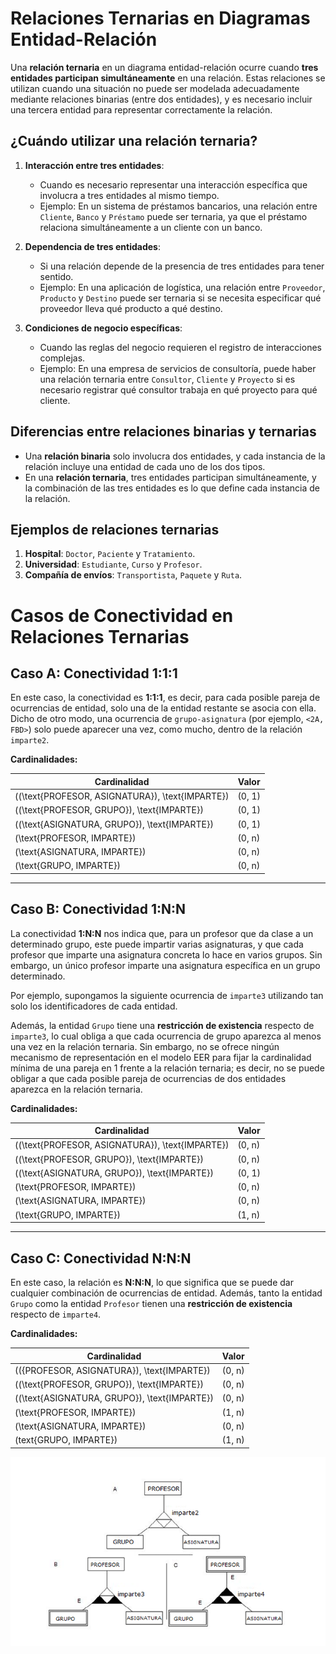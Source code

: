# Relaciones Ternarias en Diagramas Entidad-Relación

Una **relación ternaria** en un diagrama entidad-relación ocurre cuando **tres entidades participan simultáneamente** en una relación. Estas relaciones se utilizan cuando una situación no puede ser modelada adecuadamente mediante relaciones binarias (entre dos entidades), y es necesario incluir una tercera entidad para representar correctamente la relación.

## ¿Cuándo utilizar una relación ternaria?

1. **Interacción entre tres entidades**: 
   - Cuando es necesario representar una interacción específica que involucra a tres entidades al mismo tiempo.
   - Ejemplo: En un sistema de préstamos bancarios, una relación entre `Cliente`, `Banco` y `Préstamo` puede ser ternaria, ya que el préstamo relaciona simultáneamente a un cliente con un banco.

2. **Dependencia de tres entidades**:
   - Si una relación depende de la presencia de tres entidades para tener sentido.
   - Ejemplo: En una aplicación de logística, una relación entre `Proveedor`, `Producto` y `Destino` puede ser ternaria si se necesita especificar qué proveedor lleva qué producto a qué destino.

3. **Condiciones de negocio específicas**:
   - Cuando las reglas del negocio requieren el registro de interacciones complejas.
   - Ejemplo: En una empresa de servicios de consultoría, puede haber una relación ternaria entre `Consultor`, `Cliente` y `Proyecto` si es necesario registrar qué consultor trabaja en qué proyecto para qué cliente.

## Diferencias entre relaciones binarias y ternarias

- Una **relación binaria** solo involucra dos entidades, y cada instancia de la relación incluye una entidad de cada uno de los dos tipos.
- En una **relación ternaria**, tres entidades participan simultáneamente, y la combinación de las tres entidades es lo que define cada instancia de la relación.

## Ejemplos de relaciones ternarias

1. **Hospital**: `Doctor`, `Paciente` y `Tratamiento`.
2. **Universidad**: `Estudiante`, `Curso` y `Profesor`.
3. **Compañía de envíos**: `Transportista`, `Paquete` y `Ruta`.


# Casos de Conectividad en Relaciones Ternarias

## Caso A: Conectividad 1:1:1

En este caso, la conectividad es **1:1:1**, es decir, para cada posible pareja de ocurrencias de entidad, solo una de la entidad restante se asocia con ella. Dicho de otro modo, una ocurrencia de `grupo-asignatura` (por ejemplo, `<2A, FBD>`) solo puede aparecer una vez, como mucho, dentro de la relación `imparte2`.

**Cardinalidades:**

| Cardinalidad                                         | Valor  |
|------------------------------------------------------|--------|
| \((\text{PROFESOR, ASIGNATURA}), \text{IMPARTE}\)    | (0, 1) |
| \((\text{PROFESOR, GRUPO}), \text{IMPARTE}\)         | (0, 1) |
| \((\text{ASIGNATURA, GRUPO}), \text{IMPARTE}\)       | (0, 1) |
| \(\text{PROFESOR, IMPARTE}\)                         | (0, n) |
| \(\text{ASIGNATURA, IMPARTE}\)                       | (0, n) |
| \(\text{GRUPO, IMPARTE}\)                            | (0, n) |

---

## Caso B: Conectividad 1:N:N

La conectividad **1:N:N** nos indica que, para un profesor que da clase a un determinado grupo, este puede impartir varias asignaturas, y que cada profesor que imparte una asignatura concreta lo hace en varios grupos. Sin embargo, un único profesor imparte una asignatura específica en un grupo determinado.

Por ejemplo, supongamos la siguiente ocurrencia de `imparte3` utilizando tan solo los identificadores de cada entidad.

Además, la entidad `Grupo` tiene una **restricción de existencia** respecto de `imparte3`, lo cual obliga a que cada ocurrencia de grupo aparezca al menos una vez en la relación ternaria. Sin embargo, no se ofrece ningún mecanismo de representación en el modelo EER para fijar la cardinalidad mínima de una pareja en 1 frente a la relación ternaria; es decir, no se puede obligar a que cada posible pareja de ocurrencias de dos entidades aparezca en la relación ternaria.

**Cardinalidades:**

| Cardinalidad                                         | Valor  |
|------------------------------------------------------|--------|
| \((\text{PROFESOR, ASIGNATURA}), \text{IMPARTE}\)    | (0, n) |
| \((\text{PROFESOR, GRUPO}), \text{IMPARTE}\)         | (0, n) |
| \((\text{ASIGNATURA, GRUPO}), \text{IMPARTE}\)       | (0, 1) |
| \(\text{PROFESOR, IMPARTE}\)                         | (0, n) |
| \(\text{ASIGNATURA, IMPARTE}\)                       | (0, n) |
| \(\text{GRUPO, IMPARTE}\)                            | (1, n) |

---

## Caso C: Conectividad N:N:N

En este caso, la relación es **N:N:N**, lo que significa que se puede dar cualquier combinación de ocurrencias de entidad. Además, tanto la entidad `Grupo` como la entidad `Profesor` tienen una **restricción de existencia** respecto de `imparte4`.

**Cardinalidades:**

| Cardinalidad                                         | Valor  |
|------------------------------------------------------|--------|
| \(({PROFESOR, ASIGNATURA}), \text{IMPARTE})          | (0, n) |
| \((\text{PROFESOR, GRUPO}), \text{IMPARTE})          | (0, n) |
| \((\text{ASIGNATURA, GRUPO}), \text{IMPARTE})        | (0, n) |
| \(\text{PROFESOR, IMPARTE})                          | (1, n) |
| \(\text{ASIGNATURA, IMPARTE})                        | (0, n) |
| \(text{GRUPO, IMPARTE})                              | (1, n) |
 

![Imagen](ternarias.png)